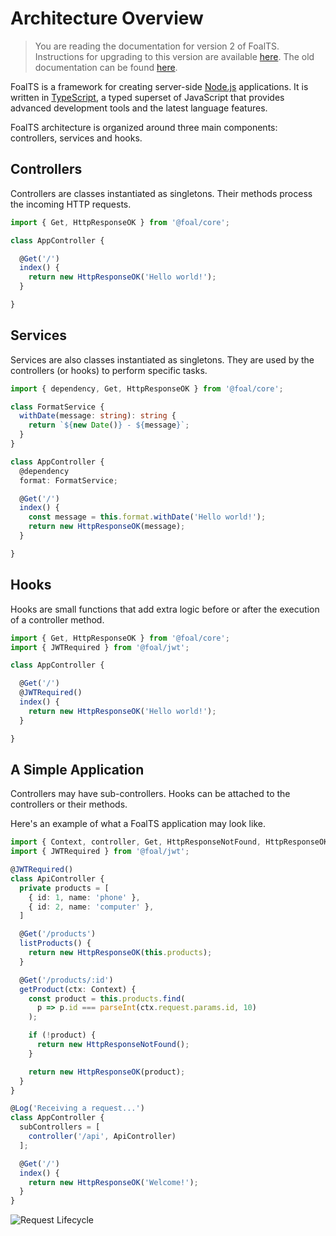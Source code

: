 # Architecture Overview

> You are reading the documentation for version 2 of FoalTS. Instructions for upgrading to this version are available [here](../upgrade-to-v2/index.md). The old documentation can be found [here](https://github.com/FoalTS/foal/tree/v1/docs).

FoalTS is a framework for creating server-side [Node.js](https://nodejs.org) applications. It is written in [TypeScript](https://www.typescriptlang.org/), a typed superset of JavaScript that provides advanced development tools and the latest language features.

FoalTS architecture is organized around three main components: controllers, services and hooks.

## Controllers

Controllers are classes instantiated as singletons. Their methods process the incoming HTTP requests.

```typescript
import { Get, HttpResponseOK } from '@foal/core';

class AppController {

  @Get('/')
  index() {
    return new HttpResponseOK('Hello world!');
  }

}
```

## Services

Services are also classes instantiated as singletons. They are used by the controllers (or hooks) to perform specific tasks.

```typescript
import { dependency, Get, HttpResponseOK } from '@foal/core';

class FormatService {
  withDate(message: string): string {
    return `${new Date()} - ${message}`;
  }
}

class AppController {
  @dependency
  format: FormatService;

  @Get('/')
  index() {
    const message = this.format.withDate('Hello world!');
    return new HttpResponseOK(message);
  }

}
```

## Hooks

Hooks are small functions that add extra logic before or after the execution of a controller method.

```typescript
import { Get, HttpResponseOK } from '@foal/core';
import { JWTRequired } from '@foal/jwt';

class AppController {

  @Get('/')
  @JWTRequired()
  index() {
    return new HttpResponseOK('Hello world!');
  }

}
```

## A Simple Application

Controllers may have sub-controllers. Hooks can be attached to the controllers or their methods. 

Here's an example of what a FoalTS application may look like.

```typescript
import { Context, controller, Get, HttpResponseNotFound, HttpResponseOK, Log } from '@foal/core';
import { JWTRequired } from '@foal/jwt';

@JWTRequired()
class ApiController {
  private products = [
    { id: 1, name: 'phone' },
    { id: 2, name: 'computer' },
  ]

  @Get('/products')
  listProducts() {
    return new HttpResponseOK(this.products);
  }

  @Get('/products/:id')
  getProduct(ctx: Context) {
    const product = this.products.find(
      p => p.id === parseInt(ctx.request.params.id, 10)
    );

    if (!product) {
      return new HttpResponseNotFound();
    }

    return new HttpResponseOK(product);
  }
}

@Log('Receiving a request...')
class AppController {
  subControllers = [
    controller('/api', ApiController)
  ];

  @Get('/')
  index() {
    return new HttpResponseOK('Welcome!');
  }
}
```

![Request Lifecycle](./request_lifecycle.png)

